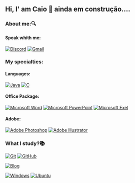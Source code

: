 ## Hi, I' am Caio 👋 ainda em construção....
### About me:🔍


#### Speak whith me:
[![Discord](https://img.shields.io/badge/Discord-05122A?style=for-the-badge&logo=discord&logoColor=4052ef)]() [![Gmail](https://img.shields.io/badge/Gmail-05122A?style=for-the-badge&logo=gmail&logoColor=d30000)]()
### My specialties: 

#### Languages:
[![Java](https://img.shields.io/badge/Java-05122A?style=for-the-badge&logo=java&logoColor=white)]() [![C](https://img.shields.io/badge/C-05122A?style=for-the-badge&logo=c&logoColor=white)]()

#### Office Package:
[![Microsoft Word](https://img.shields.io/badge/Microsoft_Word-05122A?style=for-the-badge&logo=microsoft-excel&logoColor=003399)]()  [![Microsoft PowerPoint](https://img.shields.io/badge/Microsoft_PowerPoint-05122A?style=for-the-badge&logo=microsoft-powerpoint&logoColor=e02c00)]() [![Microsoft Exel](https://img.shields.io/badge/Microsoft_Excel-05122A?style=for-the-badge&logo=microsoft-excel&logoColor=darkgreen)]()
  
#### Adobe:
[![Adobe Photoshop](https://img.shields.io/badge/Adobe%20Photoshop-05122A?style=for-the-badge&logo=Adobe%20Photoshop&logoColor=1560d8)]()  [![Adobe Illustrator](https://img.shields.io/badge/Adobe%20Illustrator-05122A?style=for-the-badge&logo=Adobe%20Illustrator&logoColor=d66300)]()

### What I study?📚 
[![Git](https://img.shields.io/badge/Git-05122A?style=for-the-badge&logo=Git&logoColor=fc2500)]()  [![GitHub](https://img.shields.io/badge/GitHub-05122A?style=for-the-badge&logo=github&logoColor=white)]()
    
[![Blog](https://img.shields.io/badge/Spring-05122A?style=for-the-badge&logo=Spring&logoColor=green%20green)]()

[![Windows](https://img.shields.io/badge/Windows-05122A?style=for-the-badge&logo=windows&logoColor=white)]()   [![Ubuntu](https://img.shields.io/badge/Ubuntu-05122A?style=for-the-badge&logo=ubuntu&logoColor=fc2500)]()
  


